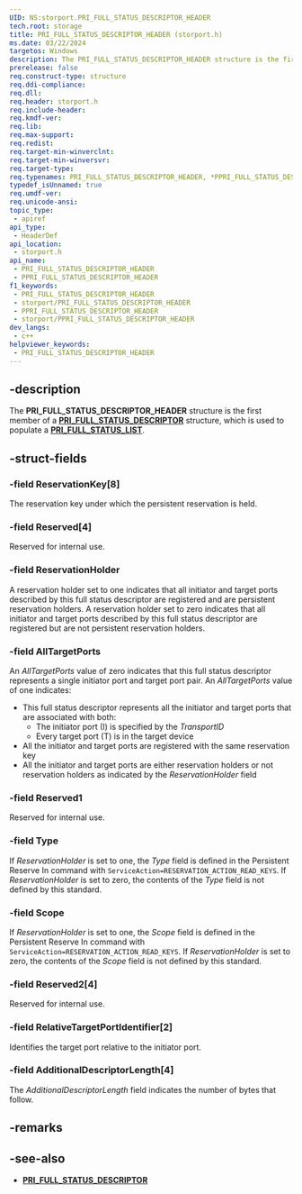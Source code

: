 ```yaml
---
UID: NS:storport.PRI_FULL_STATUS_DESCRIPTOR_HEADER
tech.root: storage
title: PRI_FULL_STATUS_DESCRIPTOR_HEADER (storport.h)
ms.date: 03/22/2024
targetos: Windows
description: The PRI_FULL_STATUS_DESCRIPTOR_HEADER structure is the first member of a PRI_FULL_STATUS_DESCRIPTOR structure, which is used to populate a PRI_FULL_STATUS_LIST.
prerelease: false
req.construct-type: structure
req.ddi-compliance: 
req.dll: 
req.header: storport.h
req.include-header: 
req.kmdf-ver: 
req.lib: 
req.max-support: 
req.redist: 
req.target-min-winverclnt: 
req.target-min-winversvr: 
req.target-type: 
req.typenames: PRI_FULL_STATUS_DESCRIPTOR_HEADER, *PPRI_FULL_STATUS_DESCRIPTOR_HEADER
typedef_isUnnamed: true
req.umdf-ver: 
req.unicode-ansi: 
topic_type:
 - apiref
api_type:
 - HeaderDef
api_location:
 - storport.h
api_name:
 - PRI_FULL_STATUS_DESCRIPTOR_HEADER
 - PPRI_FULL_STATUS_DESCRIPTOR_HEADER
f1_keywords:
 - PRI_FULL_STATUS_DESCRIPTOR_HEADER
 - storport/PRI_FULL_STATUS_DESCRIPTOR_HEADER
 - PPRI_FULL_STATUS_DESCRIPTOR_HEADER
 - storport/PPRI_FULL_STATUS_DESCRIPTOR_HEADER
dev_langs:
 - c++
helpviewer_keywords:
 - PRI_FULL_STATUS_DESCRIPTOR_HEADER
---
```


## -description

The **PRI_FULL_STATUS_DESCRIPTOR_HEADER** structure is the first member of a **[PRI_FULL_STATUS_DESCRIPTOR](ns-storport-pri_full_status_descriptor.md)** structure, which is used to populate a **[PRI_FULL_STATUS_LIST](ns-storport-pri_full_status_list.md)**.

## -struct-fields

### -field ReservationKey[8]

The reservation key under which the persistent reservation is held.

### -field Reserved[4]

Reserved for internal use.

### -field ReservationHolder

A reservation holder set to one indicates that all initiator and target ports described by this full status descriptor are registered and are persistent reservation holders. A reservation holder set to zero indicates that all initiator and target ports described by this full status descriptor are registered but are not persistent reservation holders.

### -field AllTargetPorts

An *AllTargetPorts* value of zero indicates that this full status descriptor represents a single initiator port and target port pair. An *AllTargetPorts* value of one indicates:

- This full status descriptor represents all the initiator and target ports that are associated with both:
  - The initiator port (I) is specified by the *TransportID*
  - Every target port (T) is in the target device
- All the initiator and target ports are registered with the same reservation key
- All the initiator and target ports are either reservation holders or not reservation holders as indicated by the *ReservationHolder* field

### -field Reserved1

Reserved for internal use.

### -field Type

If *ReservationHolder* is set to one, the *Type* field is defined in the Persistent Reserve In command with `ServiceAction=RESERVATION_ACTION_READ_KEYS`. If *ReservationHolder* is set to zero, the contents of the *Type* field is not defined by this standard.

### -field Scope

If *ReservationHolder* is set to one, the *Scope* field is defined in the Persistent Reserve In command with `ServiceAction=RESERVATION_ACTION_READ_KEYS`. If *ReservationHolder* is set to zero, the contents of the *Scope* field is not defined by this standard.

### -field Reserved2[4]

Reserved for internal use.

### -field RelativeTargetPortIdentifier[2]

Identifies the target port relative to the initiator port.

### -field AdditionalDescriptorLength[4]

The *AdditionalDescriptorLength* field indicates the number of bytes that follow.

## -remarks

## -see-also

- **[PRI_FULL_STATUS_DESCRIPTOR](ns-storport-pri_full_status_descriptor.md)**
